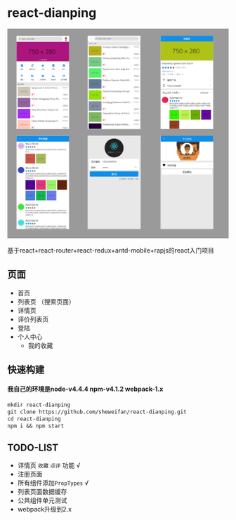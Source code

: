 # react-dianping

![项目总览](https://github.com/sheweifan/react-dianping/raw/dev/readmeFile/overview-2.png "项目总览") 

基于react+react-router+react-redux+antd-mobile+rapjs的react入门项目

## 页面
* 首页
* 列表页 （搜索页面）
* 详情页 
* 评价列表页
* 登陆
* 个人中心
    * 我的收藏

## 快速构建
#### 我自己的环境是node-v4.4.4 npm-v4.1.2 webpack-1.x 

	mkdir react-dianping
	git clone https://github.com/sheweifan/react-dianping.git
	cd react-dianping
	npm i && npm start

## TODO-LIST
* 详情页 `收藏` `点评` 功能 √
* 注册页面
* 所有组件添加`PropTypes` √
* 列表页面数据缓存
* 公共组件单元测试
* webpack升级到2.x
